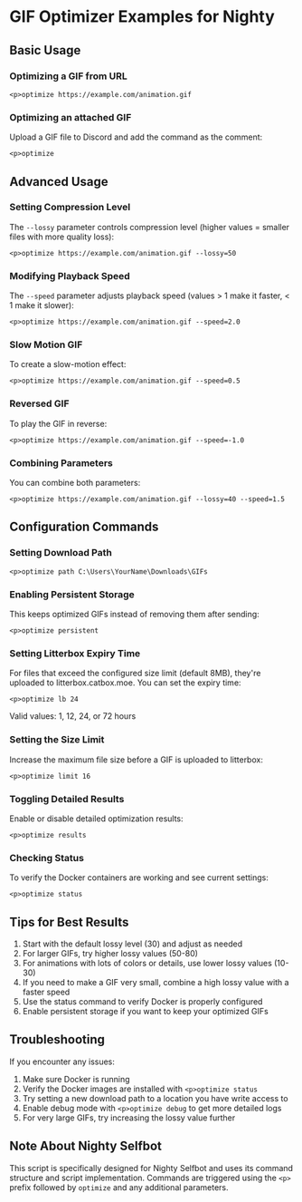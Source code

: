 # GIF Optimizer Examples for Nighty

## Basic Usage

### Optimizing a GIF from URL
```
<p>optimize https://example.com/animation.gif
```

### Optimizing an attached GIF
Upload a GIF file to Discord and add the command as the comment:
```
<p>optimize
```

## Advanced Usage

### Setting Compression Level
The `--lossy` parameter controls compression level (higher values = smaller files with more quality loss):
```
<p>optimize https://example.com/animation.gif --lossy=50
```

### Modifying Playback Speed
The `--speed` parameter adjusts playback speed (values > 1 make it faster, < 1 make it slower):
```
<p>optimize https://example.com/animation.gif --speed=2.0
```

### Slow Motion GIF
To create a slow-motion effect:
```
<p>optimize https://example.com/animation.gif --speed=0.5
```

### Reversed GIF
To play the GIF in reverse:
```
<p>optimize https://example.com/animation.gif --speed=-1.0
```

### Combining Parameters
You can combine both parameters:
```
<p>optimize https://example.com/animation.gif --lossy=40 --speed=1.5
```

## Configuration Commands

### Setting Download Path
```
<p>optimize path C:\Users\YourName\Downloads\GIFs
```

### Enabling Persistent Storage
This keeps optimized GIFs instead of removing them after sending:
```
<p>optimize persistent
```

### Setting Litterbox Expiry Time
For files that exceed the configured size limit (default 8MB), they're uploaded to litterbox.catbox.moe. You can set the expiry time:
```
<p>optimize lb 24
```
Valid values: 1, 12, 24, or 72 hours

### Setting the Size Limit
Increase the maximum file size before a GIF is uploaded to litterbox:
```
<p>optimize limit 16
```

### Toggling Detailed Results
Enable or disable detailed optimization results:
```
<p>optimize results
```

### Checking Status
To verify the Docker containers are working and see current settings:
```
<p>optimize status
```

## Tips for Best Results

1. Start with the default lossy level (30) and adjust as needed
2. For larger GIFs, try higher lossy values (50-80)
3. For animations with lots of colors or details, use lower lossy values (10-30)
4. If you need to make a GIF very small, combine a high lossy value with a faster speed
5. Use the status command to verify Docker is properly configured
6. Enable persistent storage if you want to keep your optimized GIFs

## Troubleshooting

If you encounter any issues:

1. Make sure Docker is running
2. Verify the Docker images are installed with `<p>optimize status`
3. Try setting a new download path to a location you have write access to
4. Enable debug mode with `<p>optimize debug` to get more detailed logs
5. For very large GIFs, try increasing the lossy value further

## Note About Nighty Selfbot

This script is specifically designed for Nighty Selfbot and uses its command structure and script implementation. Commands are triggered using the `<p>` prefix followed by `optimize` and any additional parameters. 